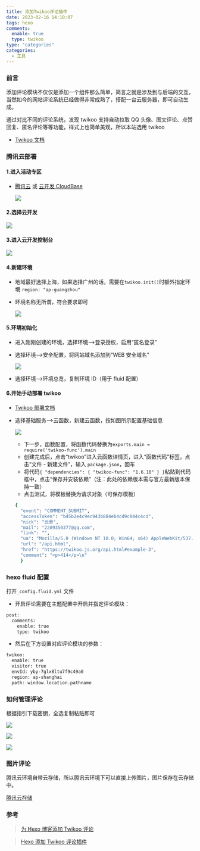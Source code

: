 ```yaml
---
title: 添加Twikoo评论插件
date: 2023-02-16 14:10:07
tags: hexo
comments:
  enable: true
  type: twikoo
type: "categories"
categories:
  - 工具
---
```


### 前言

添加评论模块不仅仅是添加一个组件那么简单，简言之就是涉及到与后端的交互，当然如今的网站评论系统已经做得非常成熟了，搭配一台云服务器，即可自动生成。

通过对比不同的评论系统，发现 twikoo 支持自动拉取 QQ 头像、图文评论、点赞回复、匿名评论等等功能，样式上也简单美观，所以本站选用 twikoo

- [Twikoo 文档](https://twikoo.js.org/)

### 腾讯云部署

#### 1.进入活动专区

- [腾讯云](https://cloud.tencent.com/act) 或 [云开发 CloudBase](https://cloud.tencent.com/act/free)

  ![ ](1.png)

#### 2.选择云开发

![ ](2.png)

#### 3.进入云开发控制台

![ ](4.png)

#### 4.新建环境

- 地域最好选择上海，如果选择广州的话，需要在`twikoo.init()`时额外指定环境 `region: "ap-guangzhou"`
- 环境名称无所谓，符合要求即可

  ![ ](3.png)

#### 5.环境初始化

- 进入刚刚创建的环境，选择环境-->登录授权，启用“匿名登录”
- 选择环境-->安全配置，将网站域名添加到“WEB 安全域名”

  ![ ](5.png)

- 选择环境-->环境总览，复制环境 ID（用于 fluid 配置）

#### 6.开始手动部署 twikoo

- [Twikoo 部署文档](https://twikoo.js.org/quick-start.html#%E6%89%8B%E5%8A%A8%E9%83%A8%E7%BD%B2)
- 选择基础服务-->云函数，新建云函数，按如图所示配置基础信息

  ![ ](6.png)

  - 下一步，函数配置，将函数代码替换为`exports.main = require('twikoo-func').main`
  - 创建完成后，点击“twikoo"进入云函数详情页，进入“函数代码”标签，点击“文件 - 新建文件”，输入 `package.json`，回车
  - 将代码`{ "dependencies": { "twikoo-func": "1.6.10" } }`粘贴到代码框中，点击“保存并安装依赖”（注：此处的依赖版本需与官方最新版本保持一致）
  - 点击测试，将模板替换为请求对象（可保存模板）

  ```bash
  {
    "event": "COMMENT_SUBMIT",
    "accessToken": "b45b2e4c9ec943b884eb4cd9c044c4cd",
    "nick": "云景",
    "mail": "2289350377@qq.com",
    "link": "",
    "ua": "Mozilla/5.0 (Windows NT 10.0; Win64; x64) AppleWebKit/537.36 (KHTML, like Gecko) Chrome/110.0.0.0 Safari/537.36",
    "url": "/api.html",
    "href": "https://twikoo.js.org/api.html#example-3",
    "comment": "<p>414</p>\n"
    }
  ```

### hexo fluid 配置

打开`_config.fluid.yml` 文件

- 开启评论需要在主题配置中开启并指定评论模块：

```bash
post:
  comments:
    enable: true
    type: twikoo
```

- 然后在下方设置对应评论模块的参数：

```bash
twikoo:
  enable: true
  visitor: true
  envId: yby-7glx8ltu7f9c49a0
  region: ap-shanghai
  path: window.location.pathname
```

### 如何管理评论

根据指引下载密钥，全选复制粘贴即可

![ ](7.png)

![ ](8.png)

![ ](9.png)

### 图片评论

腾讯云环境自带云存储，所以腾讯云环境下可以直接上传图片，图片保存在云存储中。

[腾讯云存储](https://console.cloud.tencent.com/tcb/storage/index)

### 参考

> [为 Hexo 博客添加 Twikoo 评论](https://weilong98.com/post/Twikoo/)

> [Hexo 添加 Twikoo 评论插件](https://cloud.tencent.com/developer/article/2063344)
